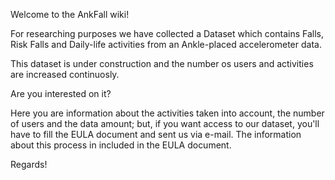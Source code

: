Welcome to the AnkFall wiki!

For researching purposes we have collected a Dataset which contains Falls, Risk Falls and Daily-life activities from an Ankle-placed accelerometer data.

This dataset is under construction and the number os users and activities are increased continuosly.

Are you interested on it?

Here you are information about the activities taken into account, the number of users and the data amount; but, if you want access to our dataset, you'll have to fill the EULA document and sent us via e-mail. The information about this process in included in the EULA document.

Regards!
